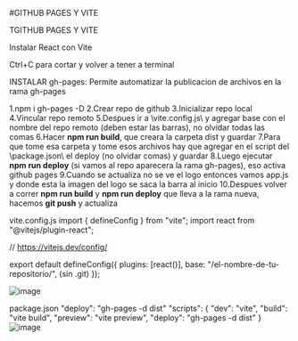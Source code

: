 #GITHUB PAGES Y VITE

TGITHUB PAGES Y VITE

Instalar React con Vite

Ctrl+C para cortar y volver a tener a terminal

INSTALAR gh-pages: Permite automatizar la publicacion de archivos en la rama gh-pages

1.npm i gh-pages -D
2.Crear repo de github
3.Inicializar repo local
4.Vincular repo remoto
5.Despues ir a \vite.config.js\ y agregar base con el nombre del repo remoto (deben estar las barras), no olvidar todas las comas
6.Hacer **npm run build**, que creara la carpeta dist y guardar
7.Para que tome esa carpeta y tome esos archivos hay que agregar en el script del \package.json\ el deploy (no olvidar comas) y guardar
8.Luego ejecutar **npm run deploy** (si vamos al repo aparecera la rama gh-pages), eso activa github pages
9.Cuando se actualiza no se ve el logo entonces vamos app.js y donde esta la imagen del logo se saca la barra al inicio
10.Despues volver a correr **npm run build** y **npm run deploy** que lleva a la rama nueva, hacemos **git push** y actualiza

vite.config.js
import { defineConfig } from "vite";
import react from "@vitejs/plugin-react";

// https://vitejs.dev/config/

export default defineConfig({
    plugins: [react()],
base: "/el-nombre-de-tu-repositorio/", (sin .git)
});

![image](https://github.com/verobaires/react-vite-githubpages/assets/34665102/0346268e-f54d-4d97-965a-d78f6f00f5f5)

package.json
"deploy": "gh-pages -d dist"
"scripts": {
    "dev": "vite",
    "build": "vite build",
    "preview": "vite preview",
    "deploy": "gh-pages -d dist"
}
![image](https://github.com/verobaires/react-vite-githubpages/assets/34665102/bb59722f-5204-47df-90d0-6368762dd94d)

